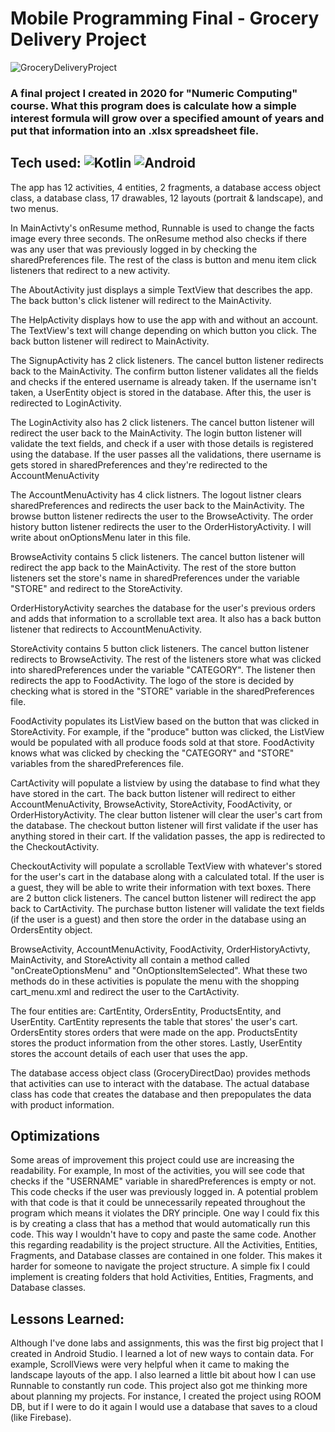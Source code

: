 # Mobile Programming Final - Grocery Delivery Project
![GroceryDeliveryProject](https://user-images.githubusercontent.com/101066826/191895928-61ea9143-7154-477f-8ff5-7785daf187f9.png)


### A final project I created in 2020 for "Numeric Computing" course. What this program does is calculate how a simple interest formula will grow over a specified amount of years and put that information into an .xlsx spreadsheet file.

## Tech used: ![Kotlin](https://img.shields.io/badge/kotlin-%237F52FF.svg?style=for-the-badge&logo=kotlin&logoColor=white) ![Android](https://img.shields.io/badge/RoomDB-3DDC84?style=for-the-badge&logo=android&logoColor=white)
The app has 12 activities, 4 entities, 2 fragments, a database access object class, a database class, 17 drawables, 12 layouts (portrait & landscape), and two menus.

In MainActivty's onResume method, Runnable is used to change the facts image every three seconds. The onResume method also checks if there was any user
that was previously logged in by checking the sharedPreferences file. The rest of the class is button and menu item click listeners that redirect
to a new activity.

The AboutActivity just displays a simple TextView that describes the app. The back button's click listener will redirect to the MainActivity.

The HelpActivity displays how to use the app with and without an account. The TextView's text will change depending on which button you click. The back button listener will redirect to MainActivity.

The SignupActivity has 2 click listeners. The cancel button listener redirects back to the MainActivity. The confirm button listener validates all the fields and checks if the entered username is already taken. If the username isn't taken, a UserEntity object is stored in the database. After this, the user is redirected to LoginActivity.

The LoginActivity also has 2 click listeners. The cancel button listener will redirect the user back to the MainActivity. The login button listener will validate the text fields, and check if a user with those details is registered using the database. If the user passes all the validations, there username
is gets stored in sharedPreferences and they're redirected to the AccountMenuActivity

The AccountMenuActivity has 4 click listners. The logout listner clears sharedPreferences and redirects the user back to the MainActivity. The browse button listener redirects the user to the BrowseActivity. The order history button listener redirects the user to the OrderHistoryActivity. I will write about onOptionsMenu later in this file.

BrowseActivity contains 5 click listeners. The cancel button listener will redirect the app back to the MainActivity. The rest of the store button listeners set the store's name in sharedPreferences under the variable "STORE" and redirect to the StoreActivity. 

OrderHistoryActivity searches the database for the user's previous orders and adds that information to a scrollable text area. It also has a back button listener that redirects to AccountMenuActivity.

StoreActivity contains 5 button click listeners. The cancel button listener redirects to BrowseActivity. The rest of the listeners store what was clicked into sharedPreferences under the variable "CATEGORY". The listener then redirects the app to FoodActivity. The logo of the store is decided by checking what is stored in the "STORE" variable in the sharedPreferences file. 

FoodActivity populates its ListView based on the button that was clicked in StoreActivity. For example, if the "produce" button was clicked, the ListView would be populated with all produce foods sold at that store. FoodActivity knows what was clicked by checking the "CATEGORY" and "STORE" variables from the sharedPreferences file.

CartActivity will populate a listview by using the database to find what they have stored in the cart. The back button listener will redirect to either AccountMenuActivity, BrowseActivity, StoreActivity, FoodActivity, or OrderHistoryActivity. The clear button listener will clear the user's cart from the database. The checkout button listener will first validate if the user has anything stored in their cart. If the validation passes, the app is redirected to the CheckoutActivity.

CheckoutActivity will populate a scrollable TextView with whatever's stored for the user's cart in the database along with a calculated total. If the user is a guest, they will be able to write their information with text boxes. There are 2 button click listeners. The cancel button listener will redirect the app back to CartActivity. The purchase button listener will validate the text fields (if the user is a guest) and then store the order in the database using an OrdersEntity object.

BrowseActivity, AccountMenuActivity, FoodActivity, OrderHistoryActivty, MainActivity, and StoreActivity all contain a method called "onCreateOptionsMenu" and "OnOptionsItemSelected". What these two methods do in these activities is populate the menu with the shopping cart_menu.xml and redirect the user to the CartActivity.

The four entities are: CartEntity, OrdersEntity, ProductsEntity, and UserEntity. CartEntity represents the table that stores' the user's cart. OrdersEntity stores orders that were made on the app. ProductsEntity stores the product information from the other stores. Lastly, UserEntity stores the account details of each user that uses the app.

The database access object class (GroceryDirectDao) provides methods that activities can use to interact with the database. The actual database class has code that creates the database and then prepopulates the data with product information.

## Optimizations
Some areas of improvement this project could use are increasing the readability. For example, In most of the activities, you will see code that checks if the "USERNAME" variable in sharedPreferences is empty or not. This code checks if the user was previously logged in. A potential problem with that code is that it could be unnecessarily repeated throughout the program which means it violates the DRY principle. One way I could fix this is by creating a class that has a method that would automatically run this code. This way I wouldn't have to copy and paste the same code. Another this regarding readability is the project structure. All the Activities, Entities, Fragments, and Database classes are contained in one folder. This makes it harder for someone to navigate the project structure. A simple fix I could implement is creating folders that hold Activities, Entities, Fragments, and Database classes.

## Lessons Learned:
Although I've done labs and assignments, this was the first big project that I created in Android Studio. I learned a lot of new ways to contain data. For example, ScrollViews were very helpful when it came to making the landscape layouts of the app. I also learned a little bit about how I can use Runnable to constantly run code. This project also got me thinking more about planning my projects. For instance, I created the project using ROOM DB, but if I were to do it again I would use a database that saves to a cloud (like Firebase).

